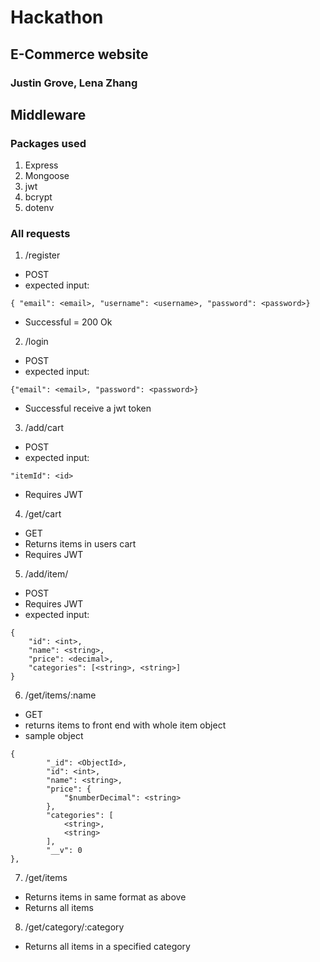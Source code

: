 # Hackathon
## E-Commerce website
### Justin Grove, Lena Zhang

## Middleware
### Packages used
1. Express
1. Mongoose
1. jwt
1. bcrypt
1. dotenv

### All requests
1. /register
* POST
* expected input: 
```
{ "email": <email>, "username": <username>, "password": <password>}
```
* Successful = 200 Ok
2. /login
* POST
* expected input:
```
{"email": <email>, "password": <password>}
```
* Successful receive a jwt token
3. /add/cart
* POST
* expected input:
```
"itemId": <id>
```
* Requires JWT
4. /get/cart
* GET
* Returns items in users cart
* Requires JWT
5. /add/item/
* POST
* Requires JWT
* expected input:
```
{
	"id": <int>,
	"name": <string>,
	"price": <decimal>,
	"categories": [<string>, <string>]
}
```
6. /get/items/:name
* GET
* returns items to front end with whole item object
* sample object
```
{
        "_id": <ObjectId>,
        "id": <int>,
        "name": <string>,
        "price": {
            "$numberDecimal": <string>
        },
        "categories": [
            <string>, 
            <string>
        ],
        "__v": 0
},
```
7. /get/items
* Returns items in same format as above
* Returns all items
8. /get/category/:category
* Returns all items in a specified category
